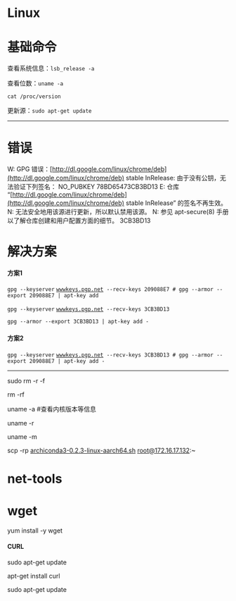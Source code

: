 # Linux

# 基础命令

查看系统信息：`lsb_release -a`

查看位数：`uname -a`

`cat /proc/version`

更新源：`sudo apt-get update`

----

# 错误

W: GPG 错误：[http://dl.google.com/linux/chrome/deb](http://dl.google.com/linux/chrome/deb) stable InRelease: 由于没有公钥，无法验证下列签名： NO_PUBKEY 78BD65473CB3BD13 E: 仓库 “[http://dl.google.com/linux/chrome/deb](http://dl.google.com/linux/chrome/deb) stable InRelease” 的签名不再生效。 N: 无法安全地用该源进行更新，所以默认禁用该源。 N: 参见 apt-secure(8) 手册以了解仓库创建和用户配置方面的细节。 3CB3BD13

# 解决方案

#### 方案1

`gpg --keyserver` [`wwwkeys.pgp.net`](http://wwwkeys.pgp.net)` --recv-keys 209088E7 # gpg --armor --export 209088E7 | apt-key add`

`gpg --keyserver` [`wwwkeys.pgp.net`](http://wwwkeys.pgp.net)` --recv-keys 3CB3BD13`

`gpg --armor --export 3CB3BD13 | apt-key add -`

#### 方案2

`gpg --keyserver` [`wwwkeys.pgp.net`](http://wwwkeys.pgp.net)` --recv-keys 3CB3BD13 # gpg --armor --export 209088E7 | apt-key add -`

----

sudo rm -r -f

rm -rf

uname -a #查看内核版本等信息

uname -r

uname -m

scp -rp [archiconda3-0.2.3-linux-aarch64.sh](http://archiconda3-0.2.3-linux-aarch64.sh) [root@172.16.17.132](mailto:root@172.16.17.132):~

# net-tools

# wget

yum install -y wget

#### CURL

sudo apt-get update

apt-get install curl

sudo apt-get update

